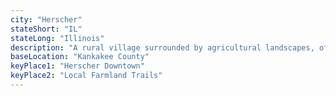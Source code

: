 ```yaml
---
city: "Herscher"
stateShort: "IL"
stateLong: "Illinois"
description: "A rural village surrounded by agricultural landscapes, offering a quiet and serene lifestyle."
baseLocation: "Kankakee County"
keyPlace1: "Herscher Downtown"
keyPlace2: "Local Farmland Trails"
---
```

